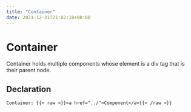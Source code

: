 ```yaml
---
title: "Container"
date: 2021-12-31T21:02:18+08:00
---
```


# Container

Container holds multiple components whose element is a div tag that is their parent node.

## Declaration

```
Container: {{< raw >}}<a href="../">Component</a>{{< /raw >}}
```
